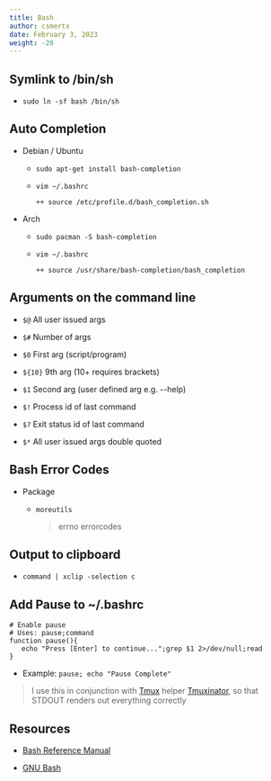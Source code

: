 ```yaml
---
title: Bash
author: csmertx
date: February 3, 2023
weight: -20
---
```


## Symlink to /bin/sh

- ```sudo ln -sf bash /bin/sh```

## Auto Completion

- Debian / Ubuntu

    - ```sudo apt-get install bash-completion```

    - ```vim ~/.bashrc```
    
        ```
        ++ source /etc/profile.d/bash_completion.sh
        ```

- Arch

    - ```sudo pacman -S bash-completion```
    
    - ```vim ~/.bashrc```

        ```
        ++ source /usr/share/bash-completion/bash_completion
        ```

## Arguments on the command line

- ```$@``` All user issued args

- ```$#``` Number of args

- ```$0``` First arg (script/program)

- ```${10}``` 9th arg (10+ requires brackets)

- ```$1``` Second arg (user defined arg e.g. --help)

- ```$!``` Process id of last command

- ```$?``` Exit status id of last command

- ```$*``` All user issued args double quoted

## Bash Error Codes

- Package

    - ```moreutils```

        > errno errorcodes

## Output to clipboard
- ```command | xclip -selection c```

## Add Pause to ~/.bashrc

```
# Enable pause
# Uses: pause;command
function pause(){
   echo "Press [Enter] to continue...";grep $1 2>/dev/null;read
}
```

- Example: ```pause; echo "Pause Complete"```

> I use this in conjunction with [Tmux](/Linux/Software/tmux) helper [Tmuxinator](https://github.com/tmuxinator/tmuxinator), so that STDOUT renders out everything correctly

## Resources

- [Bash Reference Manual](https://tiswww.case.edu/php/chet/bash/bashref.html)

- [GNU Bash](https://www.gnu.org/software/bash/)